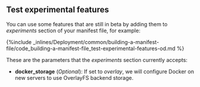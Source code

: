 <!-- usedin: [ _legacy_docker/deployment] - post: -->


## Test experimental features

You can use some features that are still in beta by adding them to _experiments_ section of your manifest file, for example:



{%include _inlines/Deployment/common/building-a-manifest-file/code_building-a-manifest-file_test-experimental-features-od.md %}




These are the parameters that the _experiments_ section currently accepts:

- **docker_storage** (_Optional_): If set to _overlay_, we will configure Docker on new servers to use OverlayFS backend storage.
